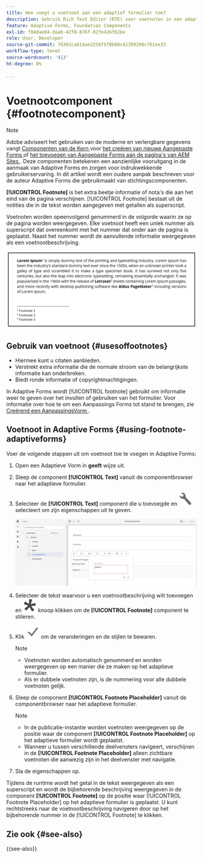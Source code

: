 ```yaml
---
title: Hoe voegt u voetnoot aan een adaptief formulier toe?
description: Gebruik Rich Text Editor (RTE) voor voetnoten in een adaptieve vorm.
feature: Adaptive Forms, Foundation Components
exl-id: f04dae84-daab-42f8-876f-02fe426f62be
role: User, Developer
source-git-commit: 76301ca614ae2256f5f8b00c41399298c761ee33
workflow-type: tm+mt
source-wordcount: '413'
ht-degree: 0%

---
```


# Voetnootcomponent {#footnotecomponent}

>[!NOTE]
>
> Adobe adviseert het gebruiken van de moderne en verlengbare gegevens vangt [ Componenten van de Kern ](https://experienceleague.adobe.com/docs/experience-manager-core-components/using/adaptive-forms/introduction.html?lang=nl-NL) voor [ het creëren van nieuwe Aangepaste Forms ](/help/forms/creating-adaptive-form-core-components.md) of [ het toevoegen van Aangepaste Forms aan de pagina&#39;s van AEM Sites ](/help/forms/create-or-add-an-adaptive-form-to-aem-sites-page.md). Deze componenten betekenen een aanzienlijke vooruitgang in de aanmaak van Adaptive Forms en zorgen voor indrukwekkende gebruikerservaring. In dit artikel wordt een oudere aanpak beschreven voor de auteur Adaptive Forms die gebruikmaakt van stichtingscomponenten.

**[!UICONTROL Footnote]** is het extra beetje informatie of nota&#39;s die aan het eind van de pagina verschijnen. [!UICONTROL Footnote] bestaat uit de notities die in de tekst worden aangegeven met getallen als superscript.

Voetnoten worden opeenvolgend genummerd in de volgorde waarin ze op de pagina worden weergegeven. Elke voetnoot heeft een uniek nummer als superscript dat overeenkomt met het nummer dat onder aan de pagina is geplaatst. Naast het nummer wordt de aanvullende informatie weergegeven als een voetnootbeschrijving.

![ Beschrijving van voetnoten ](/help/forms/assets/footnote_description.png)


## Gebruik van voetnoot {#usesoffootnotes}

* Hiermee kunt u citaten aanbieden.
* Verstrekt extra informatie die de normale stroom van de belangrijkste informatie kan onderbreken.
* Biedt ronde informatie of copyrightmachtigingen.

In Adaptive Forms wordt [!UICONTROL footnote] gebruikt om informatie weer te geven over het invullen of gebruiken van het formulier. Voor informatie over hoe te om een Aanpassings Forms tot stand te brengen, zie [ Creërend een AanpassingsVorm ](https://experienceleague.adobe.com/docs/experience-manager-cloud-service/content/forms/create-an-adaptive-form/create-an-adaptive-form-on-forms-cs/creating-adaptive-form.html?lang=nl-NL).

## Voetnoot in Adaptive Forms {#using-footnote-adaptiveforms}

Voer de volgende stappen uit om voetnoot toe te voegen in Adaptive Forms:
1. Open een Adaptieve Vorm in **geeft** wijze uit.
1. Sleep de component **[!UICONTROL Text]** vanuit de componentbrowser naar het adaptieve formulier.
1. Selecteer de **[!UICONTROL Text]** component die u toevoegde en ![ cmp ](assets/configure-icon.svg) selecteert om zijn eigenschappen uit te geven.

   ![ Voetnoot in Aanpassings Forms ](/help/forms/assets/footnote_rte.png)

1. Selecteer de tekst waarvoor u een voetnootbeschrijving wilt toevoegen en ![ ster ](/help/forms/assets/asterisk.svg) knoop klikken om de **[!UICONTROL Footnote]** component te stileren.

1. Klik ![ controle ](/help/forms/assets/save_icon.svg) om de veranderingen en de stijlen te bewaren.

   >[!NOTE]
   >
   >* Voetnoten worden automatisch genummerd en worden weergegeven op een manier die ze maken op het adaptieve formulier.
   >* Als er dubbele voetnoten zijn, is de nummering voor alle dubbele voetnoten gelijk.

1. Sleep de component **[!UICONTROL Footnote Placeholder]** vanuit de componentbrowser naar het adaptieve formulier.

   >[!NOTE]
   >
   >* In de publicatie-instantie worden voetnoten weergegeven op de positie waar de component **[!UICONTROL Footnote Placeholder]** op het adaptieve formulier wordt geplaatst.
   >* Wanneer u tussen verschillende deelvensters navigeert, verschijnen in de **[!UICONTROL Footnote Placeholder]** alleen zichtbare voetnoten die aanwezig zijn in het deelvenster met navigatie.

1. Sla de eigenschappen op.

Tijdens de runtime wordt het getal in de tekst weergegeven als een superscript en wordt de bijbehorende beschrijving weergegeven in de component **[!UICONTROL Footnote]** op de positie waar [!UICONTROL Footnote Placeholder] op het adaptieve formulier is geplaatst. U kunt rechtstreeks naar de voetnootbeschrijving navigeren door op het bijbehorende nummer in de [!UICONTROL Footnote] te klikken.


## Zie ook {#see-also}

{{see-also}}